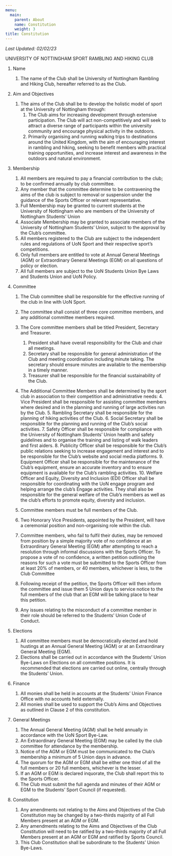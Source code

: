 ```yaml
---
menu:
  main:
    parent: About
    name: Constitution
    weight: 3
title: Constitution
---
```


*Last Updated: 02/02/23*

UNIVERSITY OF NOTTINGHAM SPORT RAMBLING AND HIKING CLUB

1. Name
   1. The name of the Club shall be University of Nottingham Rambling and Hiking Club, hereafter referred to as the Club.


2. Aim and Objectives
   1. The aims of the Club shall be to develop the holistic model of sport at the University of Nottingham through: 
      1. The Club aims for increasing development through extensive participation. The Club will act non-competitively and will seek to attract a diverse range of participants within the university community and encourage physical activity in the outdoors. 
      2. Primarily organising and running walking trips to destinations around the United Kingdom, with the aim of encouraging interest in rambling and hiking, seeking to benefit members with practical training opportunities, and increase interest and awareness in the outdoors and natural environment.


3. Membership
   1. All members are required to pay a financial contribution to the club; to be confirmed annually by club committee. 
   2. Any member that the committee determine to be contravening the aims of the club is subject to removal or suspension under the guidance of the Sports Officer or relevant representative.
   3. Full Membership may be granted to current students at the University of Nottingham who are members of the University of Nottingham Students’ Union 
   4. Associate Membership may be granted to associate members of the University of Nottingham Students’ Union, subject to the approval by the Club’s committee. 
   5. All members registered to the Club are subject to the independent rules and regulations of UoN Sport and their respective sport’s competitions. 
   6. Only full members are entitled to vote at Annual General Meetings (AGM) or Extraordinary General Meetings (EGM) on all questions of policy or election.
   7. All full members are subject to the UoN Students Union Bye Laws and Students Union and UoN Policy.


4. Committee
   1. The Club committee shall be responsible for the effective running of the club in line with UoN Sport. 
   2. The committee shall consist of three core committee members, and any additional committee members required.
   3. The Core committee members shall be titled President, Secretary and Treasurer.
      1. President shall have overall responsibility for the Club and chair all meetings.
      2. Secretary shall be responsible for general administration of the Club and meeting coordination including minute taking. The secretary should ensure minutes are available to the membership in a timely manner. 
      3. Treasurer shall be responsible for the financial sustainability of the Club. 


   4. The Additional Committee Members shall be determined by the sport club in association to their competition and administrative needs:
      4. Vice President shall be responsible for assisting committee members where desired and in the planning and running of large activities run by the Club.
      5. Rambling Secretary shall be responsible for the planning of hiking activities of the Club.
      6. Social Secretary shall be responsible for the planning and running of the Club’s social activities.
      7. Safety Officer shall be responsible for compliance with the University of Nottingham Students’ Union health and safety guidelines and to organise the training and listing of walk leaders and first aiders.
      8. Publicity Officer shall be responsible for the Club’s public relations seeking to increase engagement and interest and to be responsible for the Club’s website and social media platforms.
      9. Equipment Officer shall be responsible for the maintenance of the Club’s equipment, ensure an accurate inventory and to ensure equipment is available for the Club’s rambling activities.
      10. Welfare Officer and Equity, Diversity and Inclusion (EDI) Officer  shall be responsible for coordinating with the UoN engage program and helping arrange the club’s Engage activities. They shall also be responsible for the general welfare of the Club’s members as well as the club’s efforts to promote equity, diversity and inclusion.
   5. Committee members must be full members of the Club.
   6. Two Honorary Vice Presidents, appointed by the President, will have a ceremonial position and non-organising role within the club.
   7. Committee members, who fail to fulfil their duties, may be removed from position by a simple majority vote of no confidence at an Extraordinary General Meeting (EGM) after attempting to reach a resolution through informal discussions with the Sports Officer. To propose a vote of no confidence, a written petition outlining the reasons for such a vote must be submitted to the Sports Officer from at least 20% of members, or 40 members, whichever is less, to the Club Committee
   8. Following receipt of the petition, the Sports Officer will then inform the committee and issue them 5 Union days to service notice to the full members of the club that an EGM will be talking place to hear this petition.
   9. Any issues relating to the misconduct of a committee member in their role should be referred to the Students’ Union Code of Conduct. 

5. Elections
   1. All committee members must be democratically elected and hold hustings at an Annual General Meeting (AGM) or at an Extraordinary General Meeting (EGM).
   2. Elections shall be carried out in accordance with the Students’ Union Bye-Laws on Elections on all committee positions. It is recommended that elections are carried out online, centrally through the Students’ Union. 

6. Finance
   1. All monies shall be held in accounts at the Students’ Union Finance Office with no accounts held externally.
   2. All monies shall be used to support the Club’s Aims and Objectives as outlined in Clause 2 of this constitution.

7. General Meetings
   1. The Annual General Meeting (AGM) shall be held annually in accordance with the UoN Sport Bye-Law.
   2. An Extraordinary General Meeting (EGM) may be called by the club committee for attendance by the membership.
   3. Notice of the AGM or EGM must be communicated to the Club’s membership a minimum of 5 Union days in advance.  
   4. The quorum for the AGM or EGM shall be either one third of all the full members or 20 full members, whichever is the lesser.
   5. If an AGM or EGM is declared inquorate, the Club shall report this to the Sports Officer.
   6. The Club must submit the full agenda and minutes of their AGM or EGM to the Students’ Sport Council (if requested).

8. Constitution
   1. Any amendments not relating to the Aims and Objectives of the Club Constitution may be changed by a two-thirds majority of all Full Members present at an AGM or EGM.
   2. Any amendments relating to the Aims and Objectives of the Club Constitution will need to be ratified by a two-thirds majority of all Full Members present at an AGM or EGM and ratified by Sports Council.
   3. This Club Constitution shall be subordinate to the Students’ Union Bye-Laws.
